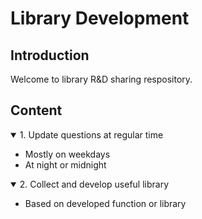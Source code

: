 # Library Development

## Introduction
Welcome to library R&D sharing respository.

## Content
<details open>
    <summary>1. Update questions at regular time</summary>
    <ul>
        <li>Mostly on weekdays</li>
        <li>At night or midnight</li>
    </ul>
</details>
<details open>
    <summary>2. Collect and develop useful library</summary>
    <ul>
        <li>Based on developed function or library</li>
    </ul>
</details>
